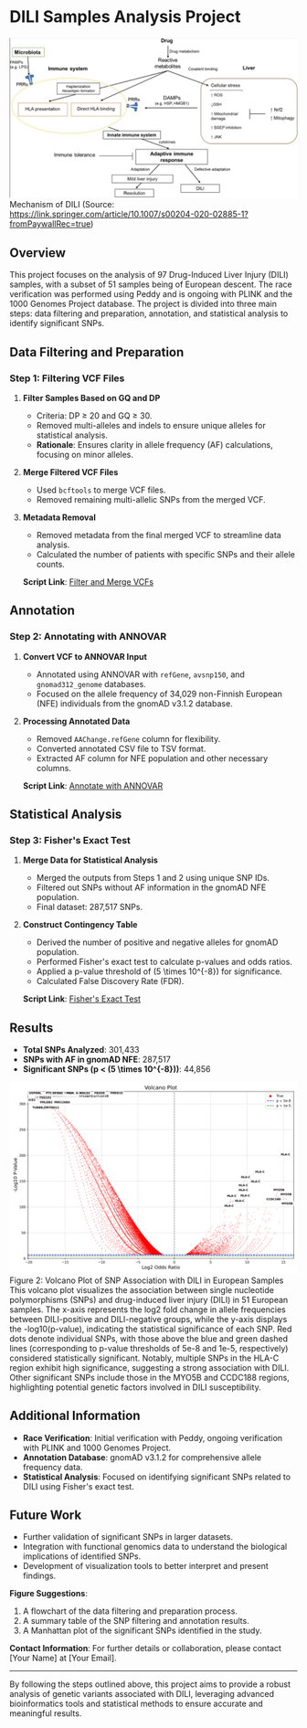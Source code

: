 # DILI Samples Analysis Project
![Mechanism of DILI](Figures/DILI_Pathogenesis.png) 
Mechanism of DILI (Source: https://link.springer.com/article/10.1007/s00204-020-02885-1?fromPaywallRec=true)
## Overview

This project focuses on the analysis of 97 Drug-Induced Liver Injury (DILI) samples, with a subset of 51 samples being of European descent. The race verification was performed using Peddy and is ongoing with PLINK and the 1000 Genomes Project database. The project is divided into three main steps: data filtering and preparation, annotation, and statistical analysis to identify significant SNPs.

## Data Filtering and Preparation

### Step 1: Filtering VCF Files

1. **Filter Samples Based on GQ and DP**
   - Criteria: DP ≥ 20 and GQ ≥ 30.
   - Removed multi-alleles and indels to ensure unique alleles for statistical analysis.
   - **Rationale**: Ensures clarity in allele frequency (AF) calculations, focusing on minor alleles.
   
2. **Merge Filtered VCF Files**
   - Used `bcftools` to merge VCF files.
   - Removed remaining multi-allelic SNPs from the merged VCF.
   
3. **Metadata Removal**
   - Removed metadata from the final merged VCF to streamline data analysis.
   - Calculated the number of patients with specific SNPs and their allele counts.
   
   **Script Link**: [Filter and Merge VCFs](script/step_1)

## Annotation

### Step 2: Annotating with ANNOVAR

1. **Convert VCF to ANNOVAR Input**
   - Annotated using ANNOVAR with `refGene`, `avsnp150`, and `gnomad312_genome` databases.
   - Focused on the allele frequency of 34,029 non-Finnish European (NFE) individuals from the gnomAD v3.1.2 database.

2. **Processing Annotated Data**
   - Removed `AAChange.refGene` column for flexibility.
   - Converted annotated CSV file to TSV format.
   - Extracted AF column for NFE population and other necessary columns.
   
   **Script Link**: [Annotate with ANNOVAR](script/step_2)

## Statistical Analysis

### Step 3: Fisher's Exact Test

1. **Merge Data for Statistical Analysis**
   - Merged the outputs from Steps 1 and 2 using unique SNP IDs.
   - Filtered out SNPs without AF information in the gnomAD NFE population.
   - Final dataset: 287,517 SNPs.

2. **Construct Contingency Table**
   - Derived the number of positive and negative alleles for gnomAD population.
   - Performed Fisher's exact test to calculate p-values and odds ratios.
   - Applied a p-value threshold of \(5 \times 10^{-8}\) for significance.
   - Calculated False Discovery Rate (FDR).
   
   **Script Link**: [Fisher's Exact Test](scripts/fisher_test.sh)

## Results

- **Total SNPs Analyzed**: 301,433
- **SNPs with AF in gnomAD NFE**: 287,517
- **Significant SNPs (p < \(5 \times 10^{-8}\))**: 44,856

![Volcano Plot](Figures/final_volcano_plot.png)
Figure 2: Volcano Plot of SNP Association with DILI in European Samples
This volcano plot visualizes the association between single nucleotide polymorphisms (SNPs) and drug-induced liver injury (DILI) in 51 European samples. The x-axis represents the log2 fold change in allele frequencies between DILI-positive and DILI-negative groups, while the y-axis displays the -log10(p-value), indicating the statistical significance of each SNP. Red dots denote individual SNPs, with those above the blue and green dashed lines (corresponding to p-value thresholds of 5e-8 and 1e-5, respectively) considered statistically significant. Notably, multiple SNPs in the HLA-C region exhibit high significance, suggesting a strong association with DILI. Other significant SNPs include those in the MYO5B and CCDC188 regions, highlighting potential genetic factors involved in DILI susceptibility.

## Additional Information

- **Race Verification**: Initial verification with Peddy, ongoing verification with PLINK and 1000 Genomes Project.
- **Annotation Database**: gnomAD v3.1.2 for comprehensive allele frequency data.
- **Statistical Analysis**: Focused on identifying significant SNPs related to DILI using Fisher's exact test.

## Future Work

- Further validation of significant SNPs in larger datasets.
- Integration with functional genomics data to understand the biological implications of identified SNPs.
- Development of visualization tools to better interpret and present findings.

**Figure Suggestions**:
1. A flowchart of the data filtering and preparation process.
2. A summary table of the SNP filtering and annotation results.
3. A Manhattan plot of the significant SNPs identified in the study.

**Contact Information**:
For further details or collaboration, please contact [Your Name] at [Your Email].

---

By following the steps outlined above, this project aims to provide a robust analysis of genetic variants associated with DILI, leveraging advanced bioinformatics tools and statistical methods to ensure accurate and meaningful results.
